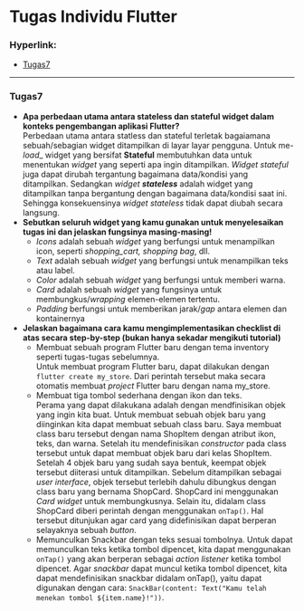 <h1>Tugas Individu Flutter</h1>

### Hyperlink:
- [Tugas7](https://github.com/Ajiens/MyStore#Tugas7)

<hr>

### Tugas7
* **Apa perbedaan utama antara stateless dan stateful widget dalam konteks pengembangan aplikasi Flutter?** <br>
   Perbedaan utama antara statless dan stateful terletak bagaiamana sebuah/sebagian widget ditampilkan di layar
layar pengguna. Untuk me-_load__ widget yang bersifat **Stateful** membutuhkan data untuk menentukan _widget_ yang
seperti apa ingin ditampilkan. _Widget stateful_ juga dapat dirubah tergantung bagaimana data/kondisi yang ditampilkan.
Sedangkan _widget **stateless**_ adalah widget yang ditampilkan tanpa bergantung dengan bagaimana data/kondisi saat ini.
Sehingga konsekuensinya _widget stateless_ tidak dapat diubah secara langsung.
* **Sebutkan seluruh widget yang kamu gunakan untuk menyelesaikan tugas ini dan jelaskan fungsinya masing-masing!** <br>
   - _Icons_ adalah sebuah _widget_ yang berfungsi untuk menampilkan icon, seperti _shopping_cart, shopping bag_, dll.
   - _Text_ adalah sebuah _widget_ yang berfungsi untuk menampilkan teks atau label.
   - _Color_ adalah sebuah _widget_ yang berfungsi untuk memberi warna.
   - _Card_ adalah sebuah _widget_ yang fungsinya untuk membungkus/_wrapping_ elemen-elemen tertentu.
   - _Padding_ berfungsi untuk memberikan jarak/_gap_ antara elemen dan kontainernya
* **Jelaskan bagaimana cara kamu mengimplementasikan checklist di atas secara step-by-step (bukan hanya sekadar mengikuti tutorial)** <br>
   - Membuat sebuah program Flutter baru dengan tema inventory seperti tugas-tugas sebelumnya. <br>
      Untuk membuat program Flutter baru, dapat dilakukan dengan ```flutter create my_store```. Dari perintah tersebut maka secara otomatis
      membuat _project_ Flutter baru dengan nama my_store.
   - Membuat tiga tombol sederhana dengan ikon dan teks. <br>
      Perama yang dapat dilakukana adalah dengan mendfinisikan objek yang ingin kita buat. Untuk membuat sebuah objek baru yang diinginkan
      kita dapat membuat sebuah class baru. Saya membuat class baru tersebut dengan nama ShopItem dengan atribut ikon, teks, dan warna. Setelah itu mendefinisikan _constructor_
      pada class tersebut untuk dapat membuat objek baru dari kelas ShopItem. Setelah 4 objek baru yang sudah saya bentuk, keempat objek tersebut
      diiterasi untuk ditampilkan. Sebelum ditampilkan sebagai _user interface_, objek tersebut terlebih dahulu dibungkus dengan class baru yang
      bernama ShopCard. ShopCard ini menggunakan _Card widget_ untuk membungkusnya. Selain itu, didalam class ShopCard diberi perintah dengan
      menggunakan ```onTap()```. Hal tersebut ditunjukan agar card yang didefinisikan dapat berperan selayaknya sebuah _button_.
   - Memunculkan Snackbar dengan teks sesuai tombolnya.
      Untuk dapat memunculkan teks ketika tombol dipencet, kita dapat menggunakan ```onTap()``` yang akan berperan sebagai _action listener_ ketika tombol dipencet.
      Agar _snackbar_ dapat muncul ketika tombol dipencet, kita dapat mendefinisikan snackbar didalam onTap(), yaitu dapat digunakan dengan cara:
      ```SnackBar(content: Text("Kamu telah menekan tombol ${item.name}!"))```.
   
